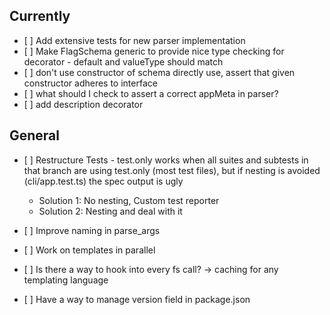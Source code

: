 ## Currently

- [ ] Add extensive tests for new parser implementation
- [ ] Make FlagSchema generic to provide nice type checking for decorator - default and valueType should match
- [ ] don't use constructor of schema directly use, assert that given constructor adheres to interface
- [ ] what should I check to assert a correct appMeta in parser?
- [ ] add description decorator

## General

- [ ] Restructure Tests - test.only works when all suites and subtests in that branch are using test.only (most test files), but if nesting is avoided (cli/app.test.ts) the spec output is ugly
    - Solution 1: No nesting, Custom test reporter
    - Solution 2: Nesting and deal with it

- [ ] Improve naming in parse_args
- [ ] Work on templates in parallel
- [ ] Is there a way to hook into every fs call? -> caching for any templating language
- [ ] Have a way to manage version field in package.json
